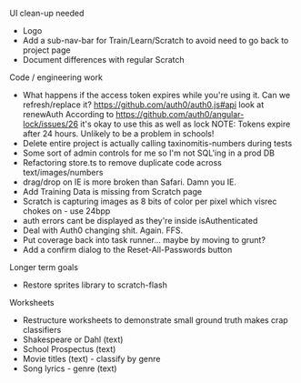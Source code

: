 UI clean-up needed
* Logo
* Add a sub-nav-bar for Train/Learn/Scratch to avoid need to go back to project page
* Document differences with regular Scratch

Code / engineering work
* What happens if the access token expires while you're using it. Can we refresh/replace it?
   https://github.com/auth0/auth0.js#api look at renewAuth
   According to https://github.com/auth0/angular-lock/issues/26 it's okay to use this as well as lock
   NOTE: Tokens expire after 24 hours. Unlikely to be a problem in schools!
* Delete entire project is actually calling taxinomitis-numbers during tests
* Some sort of admin controls for me so I'm not SQL'ing in a prod DB
* Refactoring store.ts to remove duplicate code across text/images/numbers
* drag/drop on IE is more broken than Safari. Damn you IE.
* Add Training Data is missing from Scratch page
* Scratch is capturing images as 8 bits of color per pixel which visrec chokes on - use 24bpp
* auth errors cant be displayed as they're inside isAuthenticated
* Deal with Auth0 changing shit. Again. FFS. 
* Put coverage back into task runner... maybe by moving to grunt?
* Add a confirm dialog to the Reset-All-Passwords button

Longer term goals
* Restore sprites library to scratch-flash

Worksheets
* Restructure worksheets to demonstrate small ground truth makes crap classifiers
* Shakespeare or Dahl (text)
* School Prospectus (text)
* Movie titles (text) - classify by genre
* Song lyrics - genre (text)
